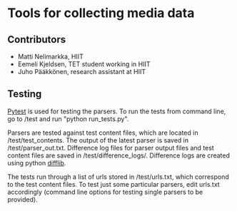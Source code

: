# Tools for collecting media data

## Contributors
* Matti Nelimarkka, HIIT
* Eemeli Kjeldsen, TET student working in HIIT
* Juho Pääkkönen, research assistant at HIIT

## Testing

[Pytest](http://doc.pytest.org/en/latest/) is used for testing the parsers. To run the tests from command line, go to /test
and run "python run_tests.py".

Parsers are tested against test content files, which are located in /test/test_contents. The output of the latest parser
is saved in /test/parser_out.txt. Difference log files for parser output files and test content files are saved in
/test/difference_logs/. Difference logs are created using python [difflib](https://docs.python.org/2/library/difflib.html).

The tests run through a list of urls stored in /test/urls.txt, which correspond to the test content files. To test just some
particular parsers, edit urls.txt accordingly (command line options for testing single parsers to be provided).
